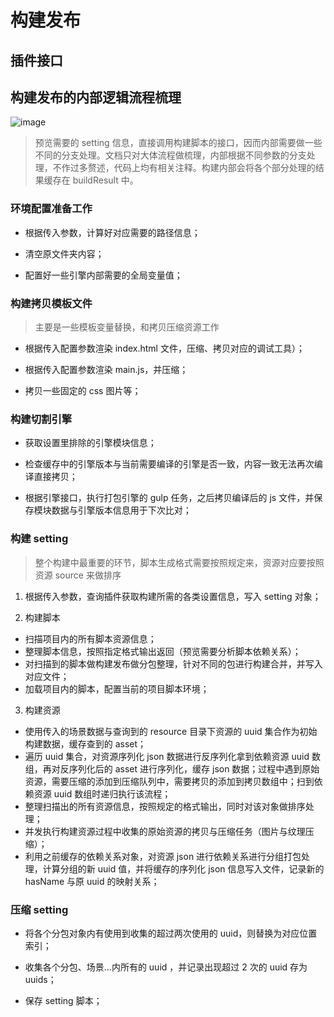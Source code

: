 # 构建发布
## 插件接口

## 构建发布的内部逻辑流程梳理

![image](https://user-images.githubusercontent.com/27424848/50440351-cf268880-0930-11e9-87ec-14da4c2ca813.png)
> 预览需要的 setting 信息，直接调用构建脚本的接口，因而内部需要做一些不同的分支处理。文档只对大体流程做梳理，内部根据不同参数的分支处理，不作过多赘述，代码上均有相关注释。构建内部会将各个部分处理的结果缓存在 buildResult 中。

### 环境配置准备工作

- 根据传入参数，计算好对应需要的路径信息；

- 清空原文件夹内容；

- 配置好一些引擎内部需要的全局变量值；

### 构建拷贝模板文件

> 主要是一些模板变量替换，和拷贝压缩资源工作

- 根据传入配置参数渲染 index.html 文件，压缩、拷贝对应的调试工具）；

- 根据传入配置参数渲染 main.js，并压缩；

- 拷贝一些固定的 css 图片等；

### 构建切割引擎

- 获取设置里排除的引擎模块信息；

- 检查缓存中的引擎版本与当前需要编译的引擎是否一致，内容一致无法再次编译直接拷贝；

- 根据引擎接口，执行打包引擎的 gulp 任务，之后拷贝编译后的 js 文件，并保存模块数据与引擎版本信息用于下次比对；

### 构建 setting
> 整个构建中最重要的环节，脚本生成格式需要按照规定来，资源对应要按照资源 source 来做排序

1. 根据传入参数，查询插件获取构建所需的各类设置信息，写入 setting 对象；

2. 构建脚本

- 扫描项目内的所有脚本资源信息；
- 整理脚本信息，按照指定格式输出返回（预览需要分析脚本依赖关系）；
- 对扫描到的脚本做构建发布做分包整理，针对不同的包进行构建合并，并写入对应文件；
- 加载项目内的脚本，配置当前的项目脚本环境；

3. 构建资源

- 使用传入的场景数据与查询到的 resource 目录下资源的 uuid 集合作为初始构建数据，缓存查到的 asset；
- 遍历 uuid 集合，对资源序列化 json 数据进行反序列化拿到依赖资源 uuid 数组，再对反序列化后的 asset 进行序列化，缓存 json 数据；过程中遇到原始资源，需要压缩的添加到压缩队列中，需要拷贝的添加到拷贝数组中；扫到依赖资源 uuid 数组时递归执行该流程；
- 整理扫描出的所有资源信息，按照规定的格式输出，同时对该对象做排序处理；
- 并发执行构建资源过程中收集的原始资源的拷贝与压缩任务（图片与纹理压缩）；
- 利用之前缓存的依赖关系对象，对资源 json 进行依赖关系进行分组打包处理，计算分组的新 uuid 值，并将缓存的序列化 json 信息写入文件，记录新的 hasName 与原 uuid 的映射关系；

### 压缩 setting

- 将各个分包对象内有使用到收集的超过两次使用的 uuid，则替换为对应位置索引；

- 收集各个分包、场景...内所有的 uuid ，并记录出现超过 2 次的 uuid 存为 uuids；

- 保存 setting 脚本；
